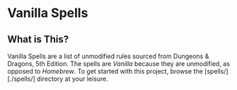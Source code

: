 # Vanilla Spells
## What is This?
Vanilla Spells are a list of unmodified rules sourced from Dungeons & Dragons, 5th Edition.
The spells are *Vanilla* because they are unmodified, as opposed to *Homebrew*.
To get started with this project, browse the [spells/][./spells/] directory at your leisure. 

